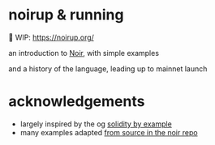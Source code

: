# noirup & running

🚧 WIP: https://noirup.org/

an introduction to [Noir](https://noir-lang.org), with simple examples

and a history of the language, leading up to mainnet launch

# acknowledgements

* largely inspired by the og [solidity by example](https://solidity-by-example.org/)
* many examples adapted [from source in the noir repo](https://github.com/noir-lang/noir/tree/master/crates/nargo_cli/tests/test_data)
